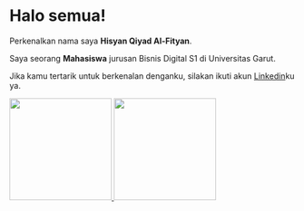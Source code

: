 # Halo semua! 

Perkenalkan nama saya **Hisyan Qiyad Al-Fityan**.<br>

Saya seorang **Mahasiswa** jurusan Bisnis Digital S1 di Universitas Garut.<br>

Jika kamu tertarik untuk berkenalan denganku, silakan ikuti akun [Linkedin](www.linkedin.com/in/hisyan-qiyad-al-fityan-834723278)ku ya.

<p align="left">
<a href="https://github.com/hisyan-cmd">
  <img height="180em" src="https://github-readme-stats-eight-theta.vercel.app/api?username=hisyan-cmd&show_icons=true&theme=algolia&include_all_commits=true&count_private=true"/>
  <img height="180em" src="https://github-readme-stats-eight-theta.vercel.app/api/top-langs/?username=hisyan-cmd&layout=compact&theme=algolia"/>
</a>
</p>
